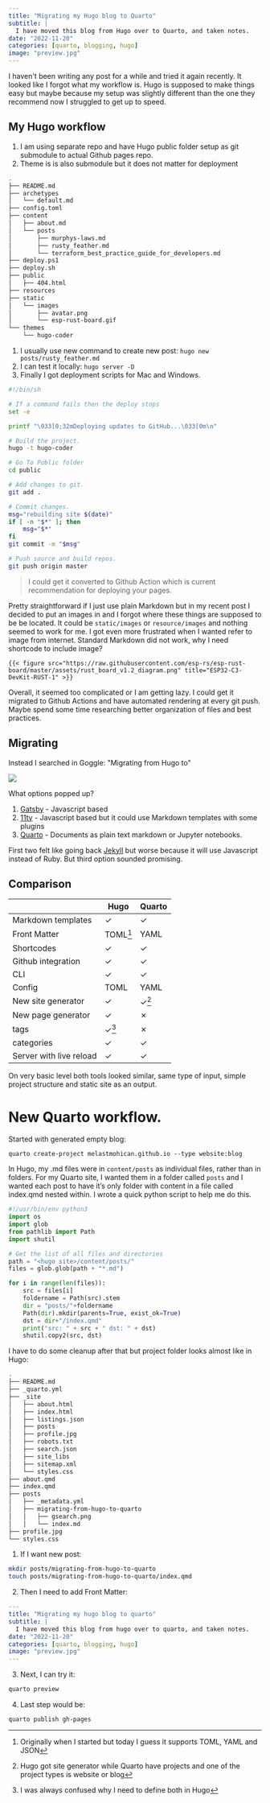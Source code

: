 ```yaml
---
title: "Migrating my Hugo blog to Quarto"
subtitle: | 
  I have moved this blog from Hugo over to Quarto, and taken notes.
date: "2022-11-20"
categories: [quarto, blogging, hugo]
image: "preview.jpg"
---
```


I haven't been writing any post for a while and tried it again recently. It looked like I forgot what my workflow is. Hugo is supposed to make things easy but maybe because my setup was slightly different than the one they recommend now I struggled to get up to speed.

## My Hugo workflow

1. I am using separate repo and have Hugo public folder setup as git submodule to actual Github pages repo.
2. Theme is is also submodule but it does not matter for deployment

``` bash
.
├── README.md
├── archetypes
│   └── default.md
├── config.toml
├── content
│   ├── about.md
│   └── posts
│       ├── murphys-laws.md
│       ├── rusty_feather.md
│       └── terraform_best_practice_guide_for_developers.md
├── deploy.ps1
├── deploy.sh
├── public
│   ├── 404.html
├── resources
├── static
│   └── images
│       ├── avatar.png
│       └── esp-rust-board.gif
└── themes
    └── hugo-coder
```

1. I usually use new command to create new post:  `hugo new posts/rusty_feather.md`
2. I can test it locally: `hugo server -D`
3. Finally I got deployment scripts for Mac and Windows.

``` bash
#!/bin/sh

# If a command fails then the deploy stops
set -e

printf "\033[0;32mDeploying updates to GitHub...\033[0m\n"

# Build the project.
hugo -t hugo-coder

# Go To Public folder
cd public

# Add changes to git.
git add .

# Commit changes.
msg="rebuilding site $(date)"
if [ -n "$*" ]; then
	msg="$*"
fi
git commit -m "$msg"

# Push source and build repos.
git push origin master
```
>I could get it converted to Github Action which is current recommendation for deploying your pages.


Pretty straightforward if I just use plain Markdown but in my recent post I decided to put an images in and I forgot where these things are supposed to be be located. It could be `static/images` or `resource/images` and nothing seemed to work for me. I got even more frustrated when I wanted refer to image from internet. Standard Markdown did not work, why I need shortcode to include image?
```
{{< figure src="https://raw.githubusercontent.com/esp-rs/esp-rust-board/master/assets/rust_board_v1.2_diagram.png" title="ESP32-C3-DevKit-RUST-1" >}}
```

Overall, it seemed too complicated or I am getting lazy. I could get it migrated to Github Actions and have automated rendering at every git push. Maybe spend some time researching better organization of files and best practices.

## Migrating

Instead I searched in Goggle: "Migrating from Hugo to"

![](gsearch.png)

What options popped up?

1. [Gatsby](https://www.gatsbyjs.com/) - Javascript based
2. [11ty](https://www.11ty.dev/) - Javascript based but it could use Markdown templates with some plugins
3. [Quarto](https://quarto.org/) - Documents as plain text markdown or Jupyter notebooks.

First two felt like going back [Jekyll](https://jekyllrb.com/) but worse because it will use Javascript instead of Ruby. But third option sounded promising.

## Comparison

|| Hugo | Quarto
---------|----------|---------
 Markdown templates | &check; | &check;
 Front Matter | TOML[^1] | YAML 
 Shortcodes | &check; |  &check;
 Github integration | &check; |  &check;
 CLI | &check; | &check;
|Config | TOML| YAML
| New site generator | &check; | &check;[^2]
| New page generator | &check; | &cross;
| tags | &check;[^3] | &cross;
| categories | &check; | &check;
| Server with live reload | &check; |  &check;

[^1]: Originally when I started but today I guess it supports TOML, YAML and JSON
[^2]: Hugo got site generator while Quarto have projects and one of the project types is website or blog
[^3]: I was always confused why I need to define both in Hugo

On very basic level both tools looked similar, same type of input, simple project structure and static site as an output. 

# New Quarto workflow.

Started with generated empty blog:
```
quarto create-project melastmohican.github.io --type website:blog
```

In Hugo, my .md files were in `content/posts` as individual files, rather than  in folders. For my Quarto site, I wanted them in a folder called `posts` and I wanted each post to have it’s only folder with content in a file called index.qmd nested within. I wrote a quick python script to help me do this.

``` python
#!/usr/bin/env python3
import os
import glob
from pathlib import Path
import shutil

# Get the list of all files and directories
path = "<hugo site>/content/posts/"
files = glob.glob(path + "*.md")

for i in range(len(files)):
    src = files[i]
    foldername = Path(src).stem
    dir = "posts/"+foldername
    Path(dir).mkdir(parents=True, exist_ok=True)
    dst = dir+"/index.qmd"
    print("src: " + src + " dst: " + dst)
    shutil.copy2(src, dst)
```

I have to do some cleanup after that but project folder looks almost like in Hugo:

``` bash
.
├── README.md
├── _quarto.yml
├── _site
│   ├── about.html
│   ├── index.html
│   ├── listings.json
│   ├── posts
│   ├── profile.jpg
│   ├── robots.txt
│   ├── search.json
│   ├── site_libs
│   ├── sitemap.xml
│   └── styles.css
├── about.qmd
├── index.qmd
├── posts
│   ├── _metadata.yml
│   ├── migrating-from-hugo-to-quarto
│   │   ├── gsearch.png
│   │   └── index.md
├── profile.jpg
└── styles.css
```

1. If I want new post:
``` bash
mkdir posts/migrating-from-hugo-to-quarto
touch posts/migrating-from-hugo-to-quarto/index.qmd
```

2. Then I need to add Front Matter:
``` yaml
---
title: "Migrating my hugo blog to quarto"
subtitle: | 
  I have moved this blog from hugo over to quarto, and taken notes.
date: "2022-11-20"
categories: [quarto, blogging, hugo]
image: "preview.jpg"
---
```

3. Next, I can try it:
``` bash
quarto preview
```

4. Last step would be:
```
quarto publish gh-pages
```